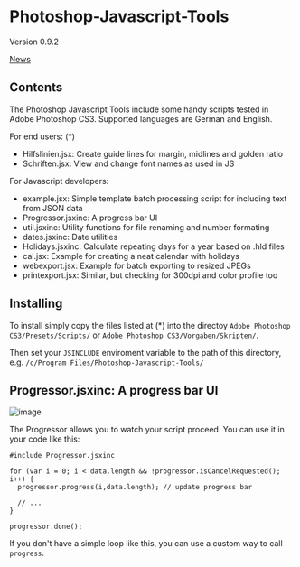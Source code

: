Photoshop-Javascript-Tools
==========================

Version 0.9.2

[News](http://bernhardhaeussner.de/blog/tags/Photoshop "News")

Contents
--------

The Photoshop Javascript Tools include some handy scripts tested in 
Adobe Photoshop CS3. Supported languages are German and English. 

For end users: (*)

* Hilfslinien.jsx: Create guide lines for margin, midlines and golden ratio
* Schriften.jsx: View and change font names as used in JS

For Javascript developers:

* example.jsx: Simple template batch processing script for including text from JSON data
* Progressor.jsxinc: A progress bar UI
* util.jsxinc: Utility functions for file renaming and number formating
* dates.jsxinc: Date utilities
* Holidays.jsxinc: Calculate repeating days for a year based on .hld files
* cal.jsx: Example for creating a neat calendar with holidays
* webexport.jsx: Example for batch exporting to resized JPEGs
* printexport.jsx: Similar, but checking for 300dpi and color profile too

Installing
----------

To install simply copy the files listed at (*) into the directoy 
`Adobe Photoshop CS3/Presets/Scripts/` or 
`Adobe Photoshop CS3/Vorgaben/Skripten/`. 

Then set your `JSINCLUDE` enviroment variable to the path of this
directory, e.g. `/c/Program Files/Photoshop-Javascript-Tools/`

Progressor.jsxinc: A progress bar UI
------------------------------------

![image](https://f.cloud.github.com/assets/639509/1323014/007bedba-345e-11e3-8cf6-b6b92cc1f223.png)

The Progressor allows you to watch your script proceed. You can use it
in your code like this:

    #include Progressor.jsxinc
    
    for (var i = 0; i < data.length && !progressor.isCancelRequested(); i++) {
      progressor.progress(i,data.length); // update progress bar
      
      // ...
    }
    
    progressor.done();

If you don't have a simple loop like this, you can use a custom way to call `progress`.
